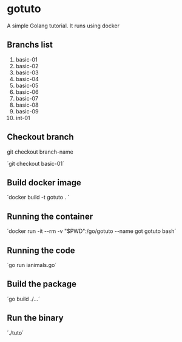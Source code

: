 # gotuto

A simple Golang tutorial. It runs using docker

## Branchs list

1. basic-01
2. basic-02
3. basic-03
4. basic-04
5. basic-05
6. basic-06
7. basic-07
8. basic-08
9. basic-09
10. int-01

## Checkout branch

git checkout branch-name

´git checkout basic-01´

## Build docker image

´docker build -t gotuto . ´

## Running the container

´docker run -it --rm -v "$PWD":/go/gotuto  --name got gotuto bash´

## Running the code

´go run ianimals.go´

## Build the package

´go build ./...´

## Run the binary

´./tuto´
